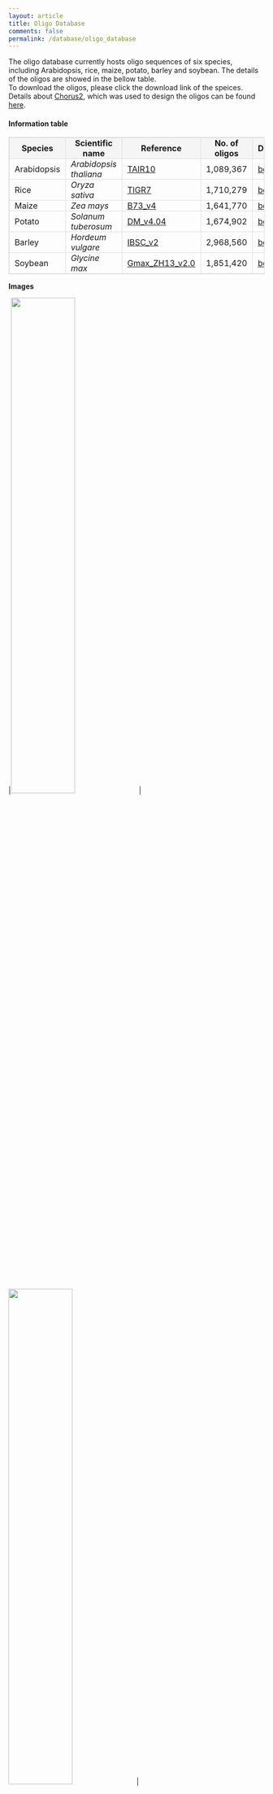 ```yaml
---
layout: article
title: Oligo Database
comments: false
permalink: /database/oligo_database
---
```


The oligo database currently hosts oligo sequences of six species, including Arabidopsis, rice, maize, potato, barley and soybean. The details of the oligos are showed in the bellow table.  
To download the oligos, please click the download link of the speices. Details about [Chorus2](#chorus_def), which was used to design the oligos can be found [here](https://github.com/zhangtaolab/Chorus2).

#### Information table

<style type="text/css">
    table {
        width: 100%; 
        max-width: 65em; 
        border: 1px solid #dedede; 
        margin: 15px auto; 
        border-collapse: collapse; 
        empty-cells: show; 
    }
    table th,
    table td {
        border: 1px solid #dedede; 
        padding: 0 10px; 
    }
    table th {
        font-weight: bold;
        background: rgb(245, 245, 245); 
}
</style>

|Species|Scientific name |Reference |No. of oligos |Download|
|---        |---                   |---                                                                   |---          |---     |
|Arabidopsis|*Arabidopsis thaliana*|[TAIR10](https://www.arabidopsis.org/)                                |1,089,367    |[bed](http://jianglab.plantbiology.msu.edu/oligo_database_files/data/TAIR10.bed.bgz)|
|Rice       |*Oryza sativa*        |[TIGR7](http://rice.plantbiology.msu.edu/)                            |1,710,279    |[bed](http://jianglab.plantbiology.msu.edu/oligo_database_files/data/TIGR7.bed.bgz)|
|Maize      |*Zea mays*            |[B73_v4](https://www.maizegdb.org/)                                   |1,641,770    |[bed](http://jianglab.plantbiology.msu.edu/oligo_database_files/data/B73_v4.bed.bgz)|
|Potato     |*Solanum tuberosum*   |[DM_v4.04](http://solanaceae.plantbiology.msu.edu/pgsc_download.shtml)|1,674,902    |[bed](http://jianglab.plantbiology.msu.edu/oligo_database_files/data/DM_v404.bed.bgz)|
|Barley     |*Hordeum vulgare*     |[IBSC_v2](http://plants.ensembl.org/Hordeum_vulgare/Info/Index)       |2,968,560    |[bed](http://jianglab.plantbiology.msu.edu/oligo_database_files/data/IBSC_v2.bed.bgz)|
|Soybean     |*Glycine max*     |[Gmax_ZH13_v2.0](https://bigd.big.ac.cn/gwh/Assembly/652/show)           |1,851,420    |[bed](http://jianglab.plantbiology.msu.edu/oligo_database_files/data/Gmax_ZH13_v3.bed.bgz)|


**Images**

|<img src="{{ site.baseurl }}/assets/images/plants_img/arabidopsis.jpeg" width="50%">|<img src="{{ site.baseurl }}/assets/images/plants_img/rice.jpeg" width="50%">|<img src="{{ site.baseurl }}/assets/images/plants_img/maize.jpeg" width="50%">|
|Arabidopsis|Rice|Maize|
|<img src="{{ site.baseurl }}/assets/images/plants_img/potato.jpeg" width="50%">|<img src="{{ site.baseurl }}/assets/images/plants_img/barley.jpeg" width="50%">|<img src="{{ site.baseurl }}/assets/images/plants_img/soybean.jpeg" width="50%">|
|Potato|Barley|Soybean|

<br/>

#### How to use the database

To use the oligo sequences of the target species, users should first download the *bed* file from the download column in the above table.  
Oligo sequences are provided with *bed.bgz* format, which is a compressed version of bed file. 
Users can decompress the file following the below instructions:  
**For Windows Users**:  
Download [7-Zip](https://www.7-zip.org/) software and install.  
![img]({{ site.baseurl }}/assets/images/7-zip_download.png)  
Use 7-Zip to uncompress *bed.bgz* file.  
![img]({{ site.baseurl }}/assets/images/7-zip_usage.png)  
**For Linux/MacOS Users**:  
Using the following command to uncompress *bed.bgz* file:  
`$ gzip -cd xxx.bed.bgz > xxx.bed`.  
![img]({{ site.baseurl }}/assets/images/gzip_usage.png)  

The decompressed bed file can be opened and read by text editor or *Excel* easily.  
**For Windows users**, text editor (Such as [*EditPlus*](https://www.editplus.com/)) is the optimum choice to open it.  
![img]({{ site.baseurl }}/assets/images/editplus_usage.png)  

The bed file contains six columns which are separated by delimiter, just like this:  
`Chr1	1360	1404	AAGATAGAGAACAAGAGAGTGAGAGGATAAGGATATAGACCAGAC	2841	+`  
Each column represents chromosome, oligo start site, oligo end site, oligo probe sequence, k-mer score and target strand of probes, respectively.  
Windows Users can use the filter function of *Excel* to select the target oligos.  
**For Linux/MacOS users**, `awk` or `perl` command may be a better method to select the desired oligo sequences. Just like this:  
`awk '$1=="Chr1"&&$2>=100000&&$3<=200000' TIGR7.bed`  
This command will extract oligos in the region Chr1:100000-200000 in rice.  
![img]({{ site.baseurl }}/assets/images/awk_oligo_usage.png)  

Finally, oligo sequences in the fourth column of the bed file can be synthesized directly for oligo-FISH experiments.  


<br/>

***

#### <a id="chorus_def" text-decoration="none">Chorus2</a>

[Chorus2](https://github.com/zhangtaolab/Chorus2) is a software which is developed to design genome-scale oligonucleotide-based probes for fluorescence *in situ* hybridization (FISH).  
Chorus2 uses python script Chorus2.py to identify and pre-filter oligos. It is implemented with a "k-mer score" method to remove repetitive oligos of target genome. Chorus2 run fast and can handle large genome like wheat. The oligos designed by Chorus2 has high specificity and suitable for FISH. The Chorus2 package runs on Linux, macOS and Windows with flexible command-line or an easy-to-use GUI (graphical user interface).
